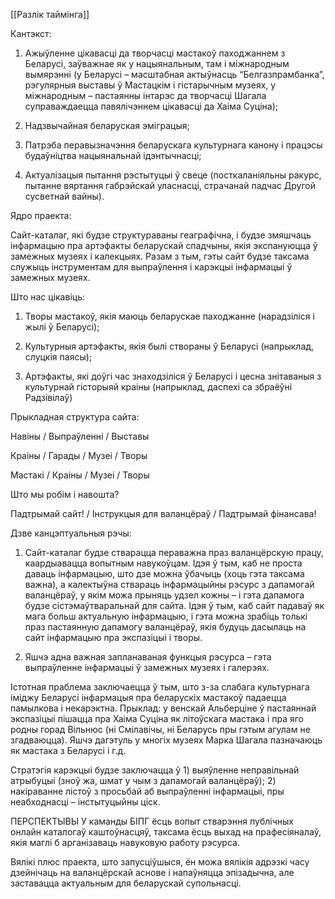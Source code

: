 [[Разлік таймінга]]


Кантэкст: 

1. Ажыўленне цікавасці да творчасці мастакоў паходжаннем з Беларусі, заўважнае як у нацыянальным, там і міжнародным вымярэнні (у Беларусі – масштабная актыўнасць “Белгазпрамбанка”, рэгулярныя выставы ў Мастацкім і гістарычным музеях, у міжнародным – пастаянны інтарэс да творчасці Шагала суправаждаецца павялічэннем цікавасці да Хаіма Суціна);
    
2. Надзвычайная беларуская эміграцыя;
    
3. Патрэба перавызначэння беларускага культурнага канону і працэсы будаўніцтва нацыянальнай ідэнтычнасці;
    
4. Актуалізацыя пытання рэстытуцыі ў свеце (посткаланіяльны ракурс, пытанне вяртання габрэйскай уласнасці, страчанай падчас Другой сусветнай вайны).
    

  

Ядро праекта: 

Сайт-каталаг, які будзе структураваны геаграфічна, і будзе змяшчаць інфармацыю пра артэфакты беларускай спадчыны, якія экспануюцца ў замежных музеях і калекцыях. Разам з тым, гэты сайт будзе таксама служыць інструментам для выпраўлення і карэкцыі інфармацыі ў замежных музеях.

  

Што нас цікавіць:

1. Творы мастакоў, якія маюць беларускае паходжанне (нарадзіліся і жылі ў Беларусі);
    
2. Культурныя артэфакты, якія былі створаны ў Беларусі (напрыклад, слуцкія паясы);
    
3. Артэфакты, які доўгі час знаходзіліся ў Беларусі і цесна знітаваныя з культурнай гісторыяй краіны (напрыклад, даспехі са збраёўні Радзівілаў)
    

  

Прыкладная структура сайта:

Навіны / Выпраўленні / Выставы

Краіны / Гарады / Музеі / Творы

Мастакі / Краіны / Музеі / Творы

Што мы робім і навошта?

Падтрымай сайт! / Інструкцыя для валанцёраў / Падтрымай фінансава!

  

Дзве канцэптуальныя рэчы:

1. Сайт-каталаг будзе стварацца пераважна праз валанцёрскую працу, каардыавацца вопытным навукоўцам. Ідэя ў тым, каб не проста даваць інфармацыю, што дзе можна ўбачыць (хоць гэта таксама важна), а калектыўна ствараць інфармацыйны рэсурс з дапамогай валанцёраў, у якім можа прыняць удзел кожны – і гэта дапамога будзе сістэмаўтваральнай для сайта. Ідэя ў тым, каб сайт падаваў як мага больш актуальную інфармацыю, і гэта можна зрабіць толькі праз пастаянную дапамогу валанцёраў, якія будуць дасылаць на сайт інфармацыю пра экспазіцыі і творы.
    
2. Яшчэ адна важная запланаваная функцыя рэсурса – гэта выпраўленне інфармацыі ў замежных музеях і галерэях.
    

Істотная праблема заключаецца ў тым, што з-за слабага культурнага іміджу Беларусі інфармацыя пра беларускіх мастакоў падаецца памылкова і некарэктна. Прыклад: у венскай Альберціне ў пастаяннай экспазіцыі пішацца пра Хаіма Суціна як літоўскага мастака і пра яго родны горад Вільнюс (ні Смілавічы, ні Беларусь пры гэтым агулам не згадваюцца). Яшчэ дагэтуль у многіх музеях Марка Шагала пазначаюць як мастака з Беларусі і г.д.

Стратэгія карэкцыі будзе заключацца ў 1) выяўленне неправільнай атрыбуцыі (зноў жа, шмат у чым з дапамогай валанцёраў); 2) накіраванне лістоў з просьбай аб выпраўленні інфармацыі, пры неабходнасці – інстытуцыйны ціск.


ПЕРСПЕКТЫВЫ
У каманды БІПГ ёсць вопыт стварэння публічных онлайн каталогаў каштоўнасцяў, таксама ёсць выхад на прафесіяналаў, якія маглі б арганізаваць навуковую работу рэсурса.

Вялікі плюс праекта, што запусціўшыся, ён можа вялікія адрэзкі часу дзейнічаць на валанцёрскай аснове і напаўняцца эпізадычна, але заставацца актуальным для беларускай супольнасці.
